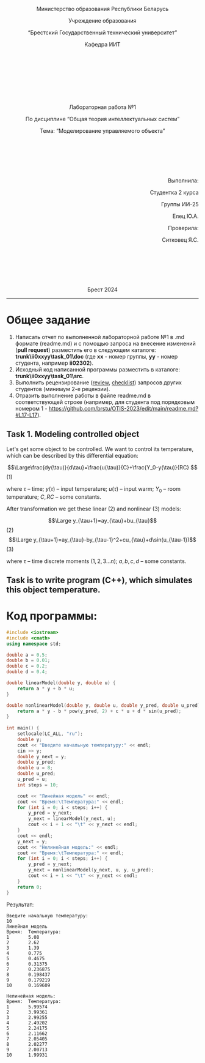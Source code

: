 <p align="center"> Министерство образования Республики Беларусь</p>
<p align="center">Учреждение образования</p>
<p align="center">“Брестский Государственный технический университет”</p>
<p align="center">Кафедра ИИТ</p>
<br><br><br><br><br><br><br>
<p align="center">Лабораторная работа №1</p>
<p align="center">По дисциплине “Общая теория интеллектуальных систем”</p>
<p align="center">Тема: “Моделирование управляемого объекта”</p>
<br><br><br><br><br>
<p align="right">Выполнила:</p>
<p align="right">Студентка 2 курса</p>
<p align="right">Группы ИИ-25</p>
<p align="right">Елец Ю.А.</p>
<p align="right">Проверила:</p>
<p align="right">Ситковец Я.С.</p>
<br><br><br><br><br>
<p align="center">Брест 2024</p>

---

# Общее задание #
1. Написать отчет по выполненной лабораторной работе №1 в .md формате (readme.md) и с помощью запроса на внесение изменений (**pull request**) разместить его в следующем каталоге: **trunk\ii0xxyy\task_01\doc** (где **xx** - номер группы, **yy** - номер студента, например **ii02302**).
2. Исходный код написанной программы разместить в каталоге: **trunk\ii0xxyy\task_01\src**.
3. Выполнить рецензирование ([review](https://linearb.io/blog/code-review-on-github), [checklist](https://linearb.io/blog/code-review-checklist)) запросов других студентов (минимум 2-е рецензии).
4. Отразить выполнение работы в файле readme.md в соответствующей строке (например, для студента под порядковым номером 1 - https://github.com/brstu/OTIS-2023/edit/main/readme.md?#L17-L17).

## Task 1. Modeling controlled object ##
Let's get some object to be controlled. We want to control its temperature, which can be described by this differential equation:

$$\Large\frac{dy(\tau)}{d\tau}=\frac{u(\tau)}{C}+\frac{Y_0-y(\tau)}{RC} $$ (1)

where $\tau$ – time; $y(\tau)$ – input temperature; $u(\tau)$ – input warm; $Y_0$ – room temperature; $C,RC$ – some constants.

After transformation we get these linear (2) and nonlinear (3) models:

$$\Large y_{\tau+1}=ay_{\tau}+bu_{\tau}$$ (2)
$$\Large y_{\tau+1}=ay_{\tau}-by_{\tau-1}^2+cu_{\tau}+d\sin(u_{\tau-1})$$ (3)

where $\tau$ – time discrete moments ($1,2,3{\dots}n$); $a,b,c,d$ – some constants.

Task is to write program (**С++**), which simulates this object temperature.
---
# Код программы: #
```C++    
#include <iostream>
#include <cmath>
using namespace std;

double a = 0.5;  
double b = 0.01;   
double c = 0.2;  
double d = 0.4;  

double linearModel(double y, double u) {
    return a * y + b * u;
}

double nonlinearModel(double y, double u, double y_pred, double u_pred) {
    return a * y - b * pow(y_pred, 2) + c * u + d * sin(u_pred);
}
  
int main() {
    setlocale(LC_ALL, "ru");
    double y;
    cout << "Введите начальную температуру:" << endl;
    cin >> y;
    double y_next = y;
    double y_pred;
    double u = 8;
    double u_pred;
    u_pred = u;
    int steps = 10;

    cout << "Линейная модель" << endl;
    cout << "Время:\tТемпература:" << endl;
    for (int i = 0; i < steps; i++) {
        y_pred = y_next;
        y_next = linearModel(y_next, u);
        cout << i + 1 << "\t" << y_next << endl;
    }
    cout << endl;
    y_next = y;
    cout << "Нелинейная модель:" << endl;
    cout << "Время:\tТемпература:" << endl;
    for (int i = 0; i < steps; i++) {
        y_pred = y_next;
        y_next = nonlinearModel(y_next, u, y, u_pred);
        cout << i + 1 << "\t" << y_next << endl; 
    }
    return 0;
}
```
Результат:
```
Введите начальную температуру:
10
Линейная модель
Время:  Температура:
1       5.08
2       2.62
3       1.39
4       0.775
5       0.4675
6       0.31375
7       0.236875
8       0.198437
9       0.179219
10      0.169609

Нелинейная модель:
Время:  Температура:
1       5.99574
2       3.99361
3       2.99255
4       2.49202
5       2.24175
6       2.11662
7       2.05405
8       2.02277
9       2.00713
10      1.99931
```